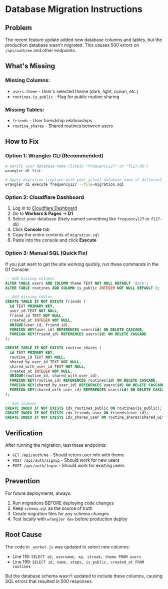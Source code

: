 # Database Migration Instructions

## Problem
The recent feature update added new database columns and tables, but the production database wasn't migrated. This causes 500 errors on `/api/auth/me` and other endpoints.

## What's Missing

### Missing Columns:
- `users.theme` - User's selected theme (dark, light, ocean, etc.)
- `routines.is_public` - Flag for public routine sharing

### Missing Tables:
- `friends` - User friendship relationships
- `routine_shares` - Shared routines between users

## How to Fix

### Option 1: Wrangler CLI (Recommended)
```bash
# Verify your database name (likely "frequency127" or "f127-db")
wrangler d1 list

# Apply migration (replace with your actual database name if different)
wrangler d1 execute frequency127 --file=migration.sql
```

### Option 2: Cloudflare Dashboard
1. Log in to [Cloudflare Dashboard](https://dash.cloudflare.com)
2. Go to **Workers & Pages** → **D1**
3. Select your database (likely named something like `frequency127` or `f127-db`)
4. Click **Console** tab
5. Copy the entire contents of `migration.sql`
6. Paste into the console and click **Execute**

### Option 3: Manual SQL (Quick Fix)
If you just want to get the site working quickly, run these commands in the D1 Console:

```sql
-- Add missing columns
ALTER TABLE users ADD COLUMN theme TEXT NOT NULL DEFAULT 'dark';
ALTER TABLE routines ADD COLUMN is_public INTEGER NOT NULL DEFAULT 0;

-- Add missing tables
CREATE TABLE IF NOT EXISTS friends (
  id TEXT PRIMARY KEY,
  user_id TEXT NOT NULL,
  friend_id TEXT NOT NULL,
  created_at INTEGER NOT NULL,
  UNIQUE(user_id, friend_id),
  FOREIGN KEY(user_id) REFERENCES users(id) ON DELETE CASCADE,
  FOREIGN KEY(friend_id) REFERENCES users(id) ON DELETE CASCADE
);

CREATE TABLE IF NOT EXISTS routine_shares (
  id TEXT PRIMARY KEY,
  routine_id TEXT NOT NULL,
  shared_by_user_id TEXT NOT NULL,
  shared_with_user_id TEXT NOT NULL,
  created_at INTEGER NOT NULL,
  UNIQUE(routine_id, shared_with_user_id),
  FOREIGN KEY(routine_id) REFERENCES routines(id) ON DELETE CASCADE,
  FOREIGN KEY(shared_by_user_id) REFERENCES users(id) ON DELETE CASCADE,
  FOREIGN KEY(shared_with_user_id) REFERENCES users(id) ON DELETE CASCADE
);

-- Add indexes
CREATE INDEX IF NOT EXISTS idx_routines_public ON routines(is_public);
CREATE INDEX IF NOT EXISTS idx_friends_user ON friends(user_id);
CREATE INDEX IF NOT EXISTS idx_shares_user ON routine_shares(shared_with_user_id);
```

## Verification

After running the migration, test these endpoints:
- `GET /api/auth/me` - Should return user info with theme
- `POST /api/auth/signup` - Should work for new users
- `POST /api/auth/login` - Should work for existing users

## Prevention

For future deployments, always:
1. Run migrations BEFORE deploying code changes
2. Keep `schema.sql` as the source of truth
3. Create migration files for any schema changes
4. Test locally with `wrangler dev` before production deploy

## Root Cause

The code in `_worker.js` was updated to select new columns:
- Line 119: `SELECT id, username, xp, streak, theme FROM users`
- Line 199: `SELECT id, name, steps, is_public, created_at FROM routines`

But the database schema wasn't updated to include these columns, causing SQL errors that resulted in 500 responses.
